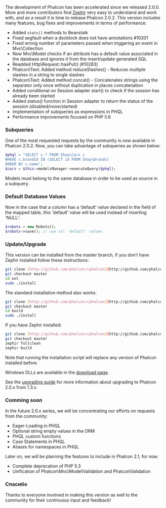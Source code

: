 The development of Phalcon has been accelerated since we released 2.0.0\. More and more contributors find [Zephir](http://zephir-lang.com/) very easy to understand and work with, and as a result it is time to release Phalcon 2.0.2\. This version includes many features, bug fixes and improvements in terms of performance:

*   Added `stats()` methods to Beanstalk
*   Fixed segfault when a docblock does not have annotations #10301
*   Fixed wrong number of parameters passed when triggering an event in Mvc\Collection
*   Now Mvc\Model checks if an attribute has a default value associated in the database and ignores it from the insert/update generated SQL
*   Readded Http\Request::hasPut() (#10283)
*   Phalcon\Text: Added method reduceSlashes() - Reduces multiple slashes in a string to single slashes
*   Phalcon\Text: Added method concat() - Concatenates strings using the separator only once without duplication in places concatenation
*   Added conditional on Session adapter start() to check if the session has already been started
*   Added status() function in Session adapter to return the status of the session (disabled/none/started)
*   Implementation of subqueries as expressions in PHQL
*   Performance improvements focused on PHP 5.6

### Subqueries

One of the most requested requests by the community is now available in Phalcon 2.0.2\. Now, you can take advantage of subqueries as shown below:

```php
$phql = "SELECT c.* FROM Shop\Cars c
WHERE c.brandId IN (SELECT id FROM Shop\Brands)
ORDER BY c.name";
$cars = $this->modelsManager->executeQuery($phql);
```

Models must belong to the same database in order to be used as source in a subquery.

### Default Database Values

Now in the case that a column has a ‘default’ value declared in the field of the mapped table, this 'default’ value will be used instead of inserting 'NULL’:

```php
$robots = new Robots();
$robots->save(); // use all `default` values
```

### Update/Upgrade

This version can be installed from the master branch, if you don’t have Zephir installed follow these instructions:

```bash
git clone [http://github.com/phalcon/cphalcon](http://github.com/phalcon/cphalcon)
git checkout master
cd ext
sudo ./install
```

The standard installation method also works:

```bash
git clone [http://github.com/phalcon/cphalcon](http://github.com/phalcon/cphalcon)
git checkout master
cd build
sudo ./install
```

If you have Zephir installed:

```bash
git clone [http://github.com/phalcon/cphalcon](http://github.com/phalcon/cphalcon)
git checkout master
zephir fullclean
zephir build
```

Note that running the installation script will replace any version of Phalcon installed before.

Windows DLLs are available in the [download page](http://phalconphp.com/en/download/windows).

See the [upgrading guide](http://blog.phalconphp.com/post/115773676765/guide-upgrading-to-phalcon-2) for more information about upgrading to Phalcon 2.0.x from 1.3.x.

### Comming soon

In the future 2.0.x series, we will be concentrating our efforts on requests from the community:

*   Eager-Loading in PHQL
*   Optional string empty values in the ORM
*   PHQL custom functions
*   Case Statements in PHQL
*   Aliases for namespaces in PHQL

Later on, we will be planning the features to include in Phalcon 2.1, for now:

*   Complete deprecation of PHP 5.3
*   Unification of Phalcon\Mvc\Model\Validation and Phalcon\Validation

### Спасибо

Thanks to everyone involved in making this version as well to the community for their continuous input and feedback!

